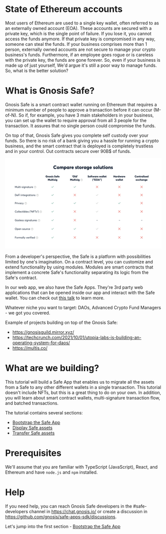 # State of Ethereum accounts

Most users of Ethereum are used to a single key wallet, often referred to as an externally owned account (EOA). These accounts are secured with a private key, which is the single point of failure. If you lose it, you cannot access the funds anymore. If that private key is compromised in any way, someone can steal the funds. If your business comprises more than 1 person, externally owned accounts are not secure to manage your crypto business's funds.
Furthermore, if an employee goes rogue or is careless with the private key, the funds are gone forever. So, even if your business is made up of just yourself, We'd argue it's still a poor way to manage funds. So, what is the better solution?

# What is Gnosis Safe?

Gnosis Safe is a smart contract wallet running on Ethereum that requires a minimum number of people to approve a transaction before it can occur (M-of-N). So if, for example, you have 3 main stakeholders in your business, you can set up the wallet to require approval from all 3 people for the transaction. It assures that no single person could compromise the funds.

On top of that, Gnosis Safe gives you complete self custody over your funds. So there is no risk of a bank giving you a hassle for running a crypto business, and the smart contract that is deployed is completely trustless and in your control. Out contracts secure over 90B$ of funds.

![Table comparison of different storage solutions](/guides/drain-safe-app/images/comparison.png)

From a developer's perspective, the Safe is a platform with possibilities limited by one's imagination. On a contract level, you can customize and extend functionality by using modules. Modules are smart contracts that implement a concrete Safe's functionality separating its logic from the Safe's contract.

In our web app, we also have the Safe Apps. They're 3rd party web applications that can be opened inside our app and interact with the Safe wallet. You can check out [this talk](https://youtu.be/1GirpNHZPJM?t=172) to learn more.

Whatever niche you want to target: DAOs, Advanced Crypto Fund Managers - we got you covered.

Example of projects building on top of the Gnosis Safe:

- https://gnosisguild.mirror.xyz/
- https://techcrunch.com/2021/10/01/utopia-labs-is-building-an-operating-system-for-daos/
- https://multis.co/

# What are we building?

This tutorial will build a Safe App that enables us to migrate all the assets from a Safe to any other different wallets in a single transaction. This tutorial doesn't include NFTs, but this is a great thing to do on your own. In addition, you will learn about smart contract wallets, multi-signature transaction flow, and batched transactions.

The tutorial contains several sections:

- [Bootstrap the Safe App](/guides/drain-safe-app/02-bootstrap-the-app.md)
- [Display Safe assets](/guides/drain-safe-app/03-display-safe-assets.md)
- [Transfer Safe assets](/guides/drain-safe-app/04-transferring-assets.md)

# Prerequisites

We'll assume that you are familiar with TypeScript (JavaScript), React, and Ethereum and have `node.js` and `npm` installed.

# Help

If you need help, you can reach Gnosis Safe developers in the #safe-developers channel in https://chat.gnosis.io/ or create a discussion in https://github.com/gnosis/safe-apps-sdk/discussions.

Let's jump into the first section - [Bootstrap the Safe App](/guides/drain-safe-app/02-bootstrap-the-app.md)

